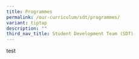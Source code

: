 ```yaml
---
title: Programmes
permalink: /our-curriculum/sdt/programmes/
variant: tiptap
description: ""
third_nav_title: Student Development Team (SDT)
---
```

<p>test</p>